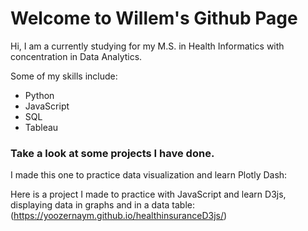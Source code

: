 # Welcome to Willem's Github Page

Hi, I am a currently studying for my M.S. in Health Informatics with concentration in Data Analytics.

Some of my skills include:

- Python
- JavaScript
- SQL
- Tableau

### Take a look at some projects I have done.

I made this one to practice data visualization and learn Plotly Dash:

Here is a project I made to practice with JavaScript and learn D3js, displaying data in graphs and in a data table:
(https://yoozernaym.github.io/healthinsuranceD3js/)

